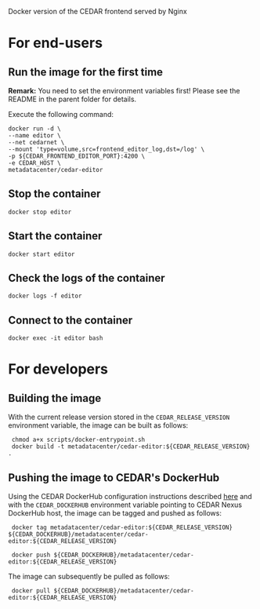 Docker version of the CEDAR frontend served by Nginx

# For end-users

## Run the image for the first time

**Remark:** You need to set the environment variables first! Please see the README in the parent folder for details.

Execute the following command:

````
docker run -d \
--name editor \
--net cedarnet \
--mount 'type=volume,src=frontend_editor_log,dst=/log' \
-p ${CEDAR_FRONTEND_EDITOR_PORT}:4200 \
-e CEDAR_HOST \
metadatacenter/cedar-editor
````

## Stop the container

    docker stop editor

## Start the container

    docker start editor

## Check the logs of the container

    docker logs -f editor

## Connect to the container

    docker exec -it editor bash

# For developers


## Building the image

With the current release version stored in the `CEDAR_RELEASE_VERSION` environment variable, the image can be built as follows:

     chmod a+x scripts/docker-entrypoint.sh
     docker build -t metadatacenter/cedar-editor:${CEDAR_RELEASE_VERSION} .

## Pushing the image to CEDAR's DockerHub

Using the CEDAR DockerHub configuration instructions described [here](https://github.com/metadatacenter/cedar-conf/wiki/Configuring-Docker-to-use-the-CEDAR-Nexus-DockerHub) and with the `CEDAR_DOCKERHUB` environment variable pointing to CEDAR Nexus DockerHub host, the image can be tagged and pushed as follows:

     docker tag metadatacenter/cedar-editor:${CEDAR_RELEASE_VERSION} ${CEDAR_DOCKERHUB}/metadatacenter/cedar-editor:${CEDAR_RELEASE_VERSION}

     docker push ${CEDAR_DOCKERHUB}/metadatacenter/cedar-editor:${CEDAR_RELEASE_VERSION}

The image can subsequently be pulled as follows:

     docker pull ${CEDAR_DOCKERHUB}/metadatacenter/cedar-editor:${CEDAR_RELEASE_VERSION}
